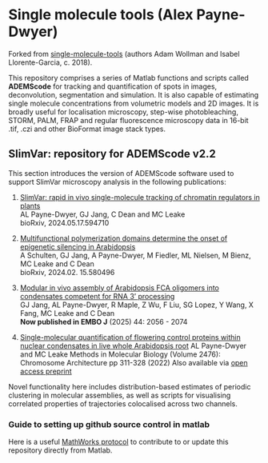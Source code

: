 # Single molecule tools (Alex Payne-Dwyer)

Forked from [single-molecule-tools](https://awollman.github.io/single-molecule-tools/) (authors Adam Wollman and Isabel Llorente-Garcia, c. 2018).

This repository comprises a series of Matlab functions and scripts called **ADEMScode** for tracking and quantification of spots in images, deconvolution, segmentation and simulation. It is also capable of estimating single molecule concentrations from volumetric models and 2D images. It is broadly useful for localisation microscopy, step-wise photobleaching, STORM, PALM, FRAP and regular fluorescence microscopy data in 16-bit .tif, .czi and other BioFormat image stack types.  

## SlimVar: repository for ADEMScode v2.2

This section introduces the version of ADEMScode software used to support SlimVar microscopy analysis in the following publications:

1. [SlimVar: rapid in vivo single-molecule tracking of chromatin regulators in plants](https://www.biorxiv.org/content/10.1101/2024.05.17.594710.abstract)  
AL Payne-Dwyer, GJ Jang, C Dean and MC Leake  
bioRxiv, 2024.05.17.594710

2. [Multifunctional polymerization domains determine the onset of epigenetic silencing in Arabidopsis](https://www.biorxiv.org/content/10.1101/2024.02.15.580496.abstract)  
A Schulten, GJ Jang, A Payne-Dwyer, M Fiedler, ML Nielsen, M Bienz, MC Leake and C Dean  
bioRxiv, 2024.02. 15.580496

3. [Modular in vivo assembly of Arabidopsis FCA oligomers into condensates competent for RNA 3’ processing](https://doi.org/10.1038/s44318-025-00394-4)  
GJ Jang, AL Payne-Dwyer, R Maple, Z Wu, F Liu, SG Lopez, Y Wang, X Fang, MC Leake and C Dean  
**Now published in EMBO J** (2025) 44: 2056 - 2074

4. [Single-molecular quantification of flowering control proteins within nuclear condensates in live whole Arabidopsis root](https://link.springer.com/protocol/10.1007/978-1-0716-2221-6_21)
AL Payne-Dwyer and MC Leake
Methods in Molecular Biology (Volume 2476): Chromosome Architecture pp 311-328 (2022)
Also available via [open access preprint](https://arxiv.org/pdf/2108.13743)


Novel functionality here includes distribution-based estimates of periodic clustering in molecular assemblies, as well as scripts for visualising correlated properties of trajectories colocalised across two channels.

### Guide to setting up github source control in matlab


Here is a useful [MathWorks protocol](https://blogs.mathworks.com/community/2014/10/20/matlab-and-git/) to contribute to or update this repository directly from Matlab.
